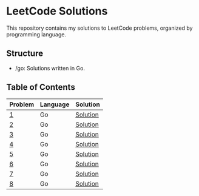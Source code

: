 # LeetCode Solutions

This repository contains my solutions to LeetCode problems, organized by programming language.

## Structure

-   /go: Solutions written in Go.

## Table of Contents

| Problem | Language | Solution |
|---|---|---|
| [1](https://leetcode.com/problems/two-sum/) | Go | [Solution](go/1/1.go) |
| [2](https://leetcode.com/problems/add-two-numbers/) | Go | [Solution](go/2/2.go) |
| [3](https://leetcode.com/problems/longest-substring-without-repeating-characters/) | Go | [Solution](go/3/3.go) |
| [4](https://leetcode.com/problems/median-of-two-sorted-arrays/) | Go | [Solution](go/4/4.go) |
| [5](https://leetcode.com/problems/longest-palindromic-substring/) | Go | [Solution](go/5/5.go) |
| [6](https://leetcode.com/problems/zigzag-conversion/) | Go | [Solution](go/6/6.go) |
| [7](https://leetcode.com/problems/reverse-integer/) | Go | [Solution](go/7/7.go) |
| [8](https://leetcode.com/problems/string-to-integer-atoi/) | Go | [Solution](go/8/8.go) |


